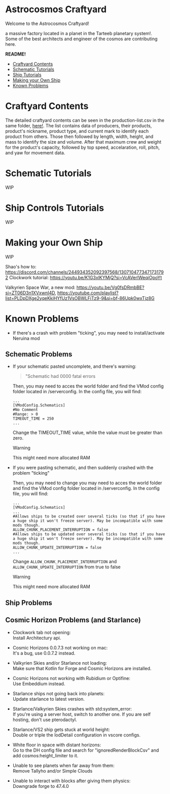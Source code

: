# Astrocosmos Craftyard

Welcome to the Astrocosmos Craftyard!

a massive factory located in a planet in the Tarteeb planetary system!. Some of the best architects and engineer of the cosmos are contributing here. 

**README!**
- [Craftyard Contents](#Craftward_Contents)
- [Schematic Tutorials](#Schematic_Tutorials)
- [Ship Tutorials](#Ship_Tutorials)
- [Making your Own Ship](#Making_your_Own_Ship)
- [Known Problems](#Known_Problems)


# Craftyard Contents

The detailed craftyard contents can be seen in the production-list.csv in the same folder, [here!](./production-list.csv). The list contains data of producers, their products, product's nickname, product type, and current mark to identify each product from others. Those then followed by length, width, height, and mass to identify the size and volume. After that maximum crew and weight for the product's capacity, followed by top speed, accelaration, roll, pitch, and yaw for movement data.

# Schematic Tutorials

WIP

# Ship Controls Tutorials

WIP

# Making your Own Ship

WIP

Shao's how to: https://discord.com/channels/244934352092397568/1307104773471731792
Clockwork tutorial: https://youtu.be/K1G3xlKYMjQ?si=VcAVerIWeqiOpoYt

Valkyrien Space War, a new mod: https://youtu.be/Vg0fsDRmbBE?si=ZT06D3n1XVxwnI4D, https://youtube.com/playlist?list=PLDpDXge2yqeKkiHYfUz1VsOBWLFiTz9-9&si=bf-86Upk0wxTjz8G

# Known Problems

- If there's a crash with problem "ticking", you may need to install/activate Neruina mod

## Schematic Problems
- If your schematic pasted uncomplete, and there's warning:
    > "Schematic had 0000 fatal errors
      
    Then, you may need to acces the world folder and find the VMod config folder located in /serverconfig. In the config file, you will find:
    ```
    ...
    [VModConfig.Schematics]
	#No Comment
	#Range: > 0
	TIMEOUT_TIME = 250
    ...
    ```
    Change the TIMEOUT_TIME value, while the value must be greater than zero.

    > [!WARNING]  
    > This might need more allocated RAM

- If you were pasting schematic, and then suddenly crashed with the problem "ticking"  

    Then, you may need to change you may need to acces the world folder and find the VMod config folder located in /serverconfig. In the config file, you will find:
    ```
    ...
    [VModConfig.Schematics]
    ...
	#Allows ships to be created over several ticks (so that if you have a huge ship it won't freeze server). May be incompatible with some mods though.
	ALLOW_CHUNK_PLACEMENT_INTERRUPTION = false
	#Allows ships to be updated over several ticks (so that if you have a huge ship it won't freeze server). May be incompatible with some mods though.
	ALLOW_CHUNK_UPDATE_INTERRUPTION = false
    ...
    ``` 
    Change `ALLOW_CHUNK_PLACEMENT_INTERRUPTION` and `ALLOW_CHUNK_UPDATE_INTERRUPTION` from true to false

    > [!WARNING]  
    > This might need more allocated RAM

## Ship Problems

## Cosmic Horizon Problems (and Starlance)
- Clockwork tab not opening:      
Install Architectury api.

- Cosmic Horizons 0.0.7.3 not working on mac:  
It's a bug, use 0.0.7.2 instead.

- Valkyrien Skies and/or Starlance not loading:  
Make sure that Kotlin for Forge and Cosmic Horizons are installed.

- Cosmic Horizons not working with Rubidium or Optifine:  
Use Embeddium instead.

- Starlance ships not going back into planets:  
Update starlance to latest version.

- Starlance/Valkyrien Skies crashes with std:system_error:  
If you're using a server host, switch to another one. If you are self hosting, don't use pterodactyl.

- Starlance/VS2 ship gets stuck at world height:  
Double or triple the lodDetail configuration in vscore configs.

- White floor in space with distant horizons:  
Go to the DH config file and search for "ignoredRenderBlockCsv" and add cosmos:height_limiter to it.

- Unable to see planets when far away from them:  
Remove Tallyho and/or Simple Clouds

- Unable to interact with blocks after giving them physics:  
Downgrade forge to 47.4.0


